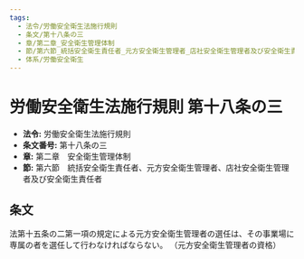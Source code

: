 ```yaml
---
tags:
  - 法令/労働安全衛生法施行規則
  - 条文/第十八条の三
  - 章/第二章_安全衛生管理体制
  - 節/第六節_統括安全衛生責任者_元方安全衛生管理者_店社安全衛生管理者及び安全衛生責任者
  - 体系/労働安全衛生
---
```

# 労働安全衛生法施行規則 第十八条の三

- **法令:** 労働安全衛生法施行規則
- **条文番号:** 第十八条の三
- **章:** 第二章　安全衛生管理体制
- **節:** 第六節　統括安全衛生責任者、元方安全衛生管理者、店社安全衛生管理者及び安全衛生責任者

## 条文
法第十五条の二第一項の規定による元方安全衛生管理者の選任は、その事業場に専属の者を選任して行わなければならない。
（元方安全衛生管理者の資格）

